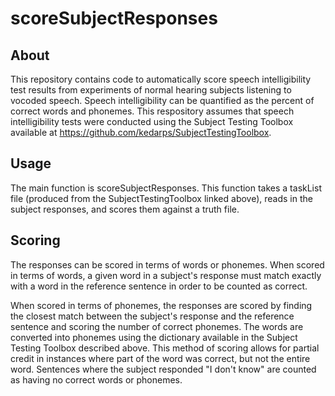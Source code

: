 # scoreSubjectResponses

## About
This repository contains code to automatically score speech intelligibility test results from experiments of normal hearing subjects listening to vocoded speech. Speech intelligibility can be quantified as the percent of correct words and phonemes. This respository assumes that speech intelligibility tests were conducted using the Subject Testing Toolbox available at https://github.com/kedarps/SubjectTestingToolbox.

## Usage
The main function is scoreSubjectResponses. This function takes a taskList file (produced from the SubjectTestingToolbox linked above), reads in the subject responses, and scores them against a truth file.

## Scoring
The responses can be scored in terms of words or phonemes. When scored in terms of words, a given word in a subject's response must match exactly with a word in the reference sentence in order to be counted as correct.

When scored in terms of phonemes, the responses are scored by finding the closest match between the subject's response and the reference sentence and scoring the number of correct phonemes. The words are converted into phonemes using the dictionary available in the Subject Testing Toolbox described above. This method of scoring allows for partial credit in instances where part of the word was correct, but not the entire word. Sentences where the subject responded "I don't know" are counted as having no correct words or phonemes. 
